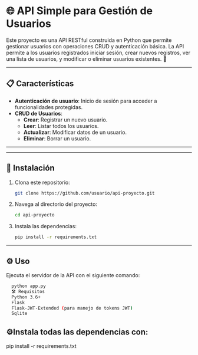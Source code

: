 # 🌐 API Simple para Gestión de Usuarios

Este proyecto es una API RESTful construida en Python que permite gestionar usuarios con operaciones CRUD y autenticación básica. La API permite a los usuarios registrados iniciar sesión, crear nuevos registros, ver una lista de usuarios, y modificar o eliminar usuarios existentes. 🔐

---

## 📋 Características

- **Autenticación de usuario**: Inicio de sesión para acceder a funcionalidades protegidas.
- **CRUD de Usuarios**:
  - **Crear**: Registrar un nuevo usuario.
  - **Leer**: Listar todos los usuarios.
  - **Actualizar**: Modificar datos de un usuario.
  - **Eliminar**: Borrar un usuario.

---



---

## 🚀 Instalación

1. Clona este repositorio:
    ```bash
    git clone https://github.com/usuario/api-proyecto.git
    ```
2. Navega al directorio del proyecto:
    ```bash
    cd api-proyecto
    ```
3. Instala las dependencias:
    ```bash
    pip install -r requirements.txt
    ```

---

## ⚙️ Uso

Ejecuta el servidor de la API con el siguiente comando:

```bash
  python app.py
  🛠️ Requisitos
  Python 3.6+
  Flask
  Flask-JWT-Extended (para manejo de tokens JWT)
  Sqlite
```
## ⚙️Instala todas las dependencias con:
pip install -r requirements.txt



